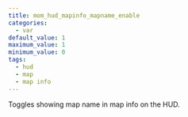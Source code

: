 ```yaml
---
title: mom_hud_mapinfo_mapname_enable
categories:
  - var
default_value: 1
maximum_value: 1
minimum_value: 0
tags:
  - hud
  - map
  - map info
---
```


Toggles showing map name in map info on the HUD.
